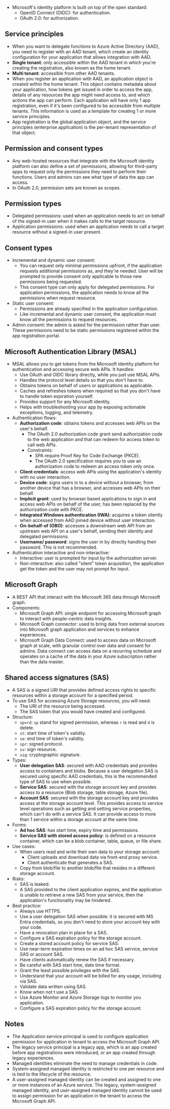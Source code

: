 - Microsoft's identity platform is built on top of the open standard:
	- OpenID Connect (OIDC): for authentication.
	- OAuth 2.0: for authorization.
## Service principles
- When you want to delegate functions to Azure Active Directory (AAD), you need to register with an AAD tenant, which create an identity configuration for your application that allows integration with AAD.
- **Single tenant**: only accessible within the AAD tenant in which you're creating the registration, also known as the home tenant.
- **Multi tenant**: accessible from other AAD tenants.
- When you register an application with AAD, an application object is created within the home tenant. This object contains metadata about your application, how tokens get issued in order to access the app, details of any resources the app might need access to, and which actions the app can perform. Each application will have only 1 app registration, even if it's been configured to be accessible from multiple tenants. This information is used as a template for creating 1 or more service principles.
- App registration is the global application object, and the service principles (enterprise application) is the per-tenant representation of that object.
## Permission and consent types
- Any web-hosted resources that integrate with the Microsoft identity platform can also define a set of permissions, allowing for third-party apps to request only the permissions they need to perform their functions. Users and admins can see what type of data the app can access.
- In OAuth 2.0, permission sets are known as scopes.
## Permission types
- Delegated permissions: used when an application needs to act on behalf of the signed-in user when it makes calls to the target resource.
- Application permissions: used when an application needs to call a target resource without a signed-in user present.
## Consent types
- Incremental and dynamic user consent:
	- You can request only minimal permissions upfront, if the application requests additional permissions as, and they're needed. User will be prompted to provide consent only applicable to those new permissions being requested.
	- This consent type can only apply for delegated permissions. For application permissions, the application needs to know all the permissions when request resource.
- Static user consent: 
	- Permissions are already specified in the application configuration.
	- Like incremental and dynamic user consent, the application must know all the permissions to request resources.
- Admin consent: the admin is asked for the permission rather than user. These permissions need to be static permissions registered within the app registration portal.
## Microsoft Authentication Library (MSAL)
- MSAL allows you to get tokens from the Microsoft identity platform for authentication and accessing secure web APIs. It handles:
	- Use OAuth and OIDC library directly, while you just use MSAL APIs.
	- Handles the protocol level details so that you don't have to.
	- Obtains tokens on behalf of users or applications as applicable.
	- Caches and refreshes tokens when required so that you don't have to handle token expiration yourself.
	- Provides support for any Microsoft identity.
	- Helps with troubleshooting your app by exposing actionable exceptions, logging, and telemetry.
- Authentication flows:
	- **Authorization code**: obtains tokens and accesses web APIs on the user's behalf.
		- The OAuth 2.0 authorization code grant send authorization code to the web application and that can redeem for access token to call web APIs.
		- Constraints:
			- SPA require Proof Key for Code Exchange (PKCE).
			- The OAuth 2.0 specification requires you to use an authorization code to redeem an access token only once.
	- **Client credentials**: access web APIs using the application's identity with no user interaction.
	- **Device code**: signs users in to a device without a browser, from another device that has a browser, and accesses web APIs on their behalf.
	- **Implicit grant**: used by browser based applications to sign in and access web APIs on behalf of the user, has been replaced by the authorization code with PKCE.
	- **Integrated Windows authentication (IWA)**: acquires a token silently when accessed from AAD joined device without user interaction.
	- **On-behalf-of (OBO)**: accesses a downstream web API from an upstream web API on a user's behalf, sending their identity and delegated permissions.
	- **Username/ password**: signs the user in by directly handling their password. This is not recommended.
- Authentication interactive and non-interactive:
	- Interactive: user is prompted for input by the authorization server.
	- Non-interactive: also called "silent" token acquisition, the application get the token and the user may not prompt for input.
## Microsoft Graph
- A REST API that interact with the Microsoft 365 data through Microsoft graph.
- Components:
	- Microsoft Graph API: single endpoint for accessing Microsoft graph to interact with people-centric data insights.
	- Microsoft Graph connector: used to bring data from external sources into Microsoft graph application and services to enhance experiences.
	- Microsoft Graph Data Connect: used to access data on Microsoft graph at scale, with granular control over data and consent for admins. Data connect can access data on a recurring schedule and operates on a cache of the data in your Azure subscription rather than the data master.
## Shared access signatures (SAS)
- A SAS is a signed URI that provides defined access rights to specific resources within a storage account for a specified period.
- To use SAS for accessing Azure Storage resources, you will need:
	- The URI of the resource being accessed.
	- The SAS token that you would have created and configured.
- Structure:
	- `sp=rd`: `sp` stand for signed permission, whereas `r` is read and `d` is delete.
	- `st`: start time of token's validity.
	- `se`: end time of token's validity.
	- `spr`: signed protocol.
	- `sv`: sign resource.
	- `sig`: cryptographic signature.
- Types:
	- **User delegation SAS**: secured with AAD credentials and provides access to containers and blobs. Because a user delegation SAS is secured using specific AAD credentials, this is the recommended type of SAS to use when possible.
	- **Service SAS**: secured with the storage account key and provides access to a resource (Blob storage, table storage, Azure file).
	- **Account SAS**: secured with the storage account key and provides access at the storage account level. This provides access to service level operations such as getting and setting service properties, which can't do with a service SAS. It can provide access to more than 1 service within a storage account at the same time.
- Forms:
	- **Ad hoc SAS**: has start time, expiry time and permissions.
	- **Service SAS with stored access policy**: is defined on a resource container, which can be a blob container, table, queue, or file share.
- Use cases:
	- When users read and write their own data to your storage account:
		- Client uploads and download data via front-end proxy service.
		- Client authenticate that generates a SAS.
	- Copy from blob/file to another blob/file that resides in a different storage account.
- Risks:
	- SAS is leaked.
	- A SAS provided to the client application expires, and the application is unable to retrieve a new SAS from your service, then the application's functionality may be hindered.
- Best practice:
	- Always use HTTPS.
	- Use a user delegation SAS when possible: it is secured with MS Entra credentials, so you don't need to store your account key with your code.
	- Have a revocation plan in place for a SAS.
	- Configure a SAS expiration policy for the storage account.
	- Create a stored account policy for service SAS.
	- Use near-term expiration times on an ad hoc SAS service, service SAS or account SAS.
	- Have clients automatically renew the SAS if necessary.
	- Be careful with SAS start time, date time format.
	- Grant the least possible privileges with the SAS.
	- Understand that your account will be billed for any usage, including via SAS.
	- Validate data written using SAS.
	- Know when not t use a SAS.
	- Use Azure Monitor and Azure Storage logs to monitor you application.
	- Configure a SAS expiration policy for the storage account.
## Notes
- The Application service principal is used to configure application permission for application in tenant to access the Microsoft Graph API.
- The legacy service principal is a legacy app, which is an app created before app registrations were introduced, or an app created through legacy experiences.
- Managed identities eliminate the need to manage credentials in code.
- System-assigned managed identity is restricted to one per resource and is tied to the lifecycle of the resource.
- A user-assigned managed identity can be created and assigned to one or more instances of an Azure service. The legacy, system-assigned managed identity, and user-assigned managed identity cannot be used to assign permission for an application in the tenant to access the Microsoft Graph API.
